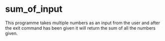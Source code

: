 # sum_of_input

This programme takes multiple numbers as an input from the user and after the exit command has been given it will return the sum of all the numbers given.

